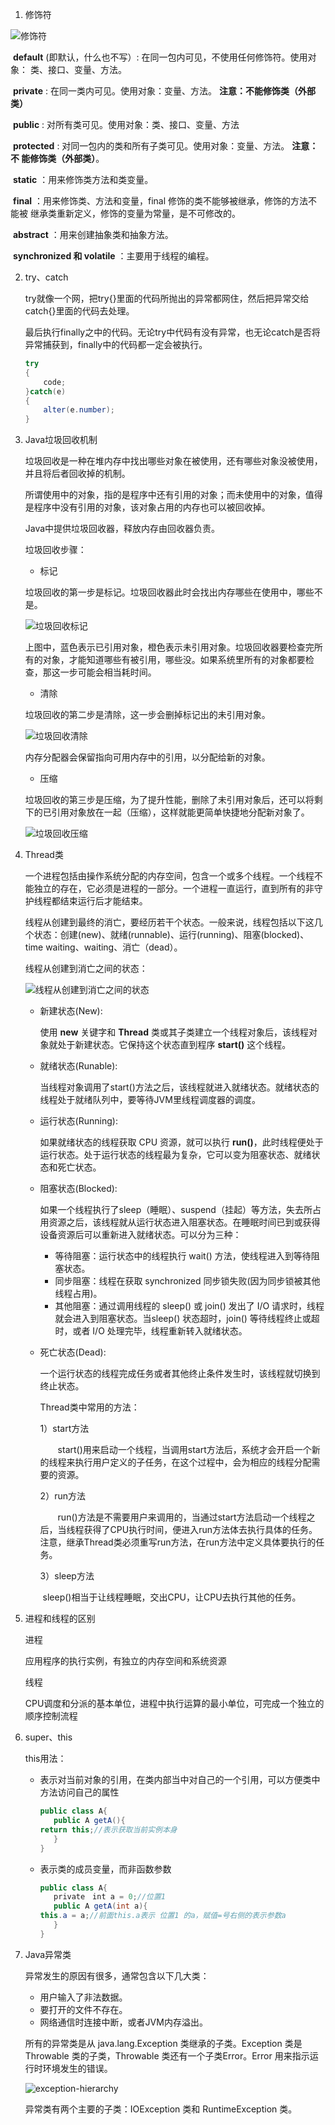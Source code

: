 1. 修饰符

![修饰符](https://raw.githubusercontent.com/youminglan/Picture/main/img/20210507151653.png)

​	**default** (即默认，什么也不写）: 在同一包内可见，不使用任何修饰符。使用对象：	类、接口、变量、方法。

​	**private** : 在同一类内可见。使用对象：变量、方法。 **注意：不能修饰类（外部类）**

​	**public** : 对所有类可见。使用对象：类、接口、变量、方法

​	**protected** : 对同一包内的类和所有子类可见。使用对象：变量、方法。 **注意：不	 能修饰类（外部类）**。

​	**static** ：用来修饰类方法和类变量。

​	**final** ：用来修饰类、方法和变量，final 修饰的类不能够被继承，修饰的方法不能被	继承类重新定义，修饰的变量为常量，是不可修改的。

​	**abstract** ：用来创建抽象类和抽象方法。

​	**synchronized 和 volatile** ：主要用于线程的编程。



2. try、catch

   try就像一个网，把try{}里面的代码所抛出的异常都网住，然后把异常交给catch{}里面的代码去处理。

   最后执行finally之中的代码。无论try中代码有没有异常，也无论catch是否将异常捕获到，finally中的代码都一定会被执行。

   ```java
   try
   {
       code;
   }catch(e)
   {
       alter(e.number);
   }
   ```

   

3. Java垃圾回收机制

   垃圾回收是一种在堆内存中找出哪些对象在被使用，还有哪些对象没被使用，并且将后者回收掉的机制。

   所谓使用中的对象，指的是程序中还有引用的对象；而未使用中的对象，值得是程序中没有引用的对象，该对象占用的内存也可以被回收掉。

   Java中提供垃圾回收器，释放内存由回收器负责。

   垃圾回收步骤：

   - 标记

   垃圾回收的第一步是标记。垃圾回收器此时会找出内存哪些在使用中，哪些不是。

   ![垃圾回收标记](https://raw.githubusercontent.com/youminglan/Picture/main/img/20210507154157.png)

   上图中，蓝色表示已引用对象，橙色表示未引用对象。垃圾回收器要检查完所有的对象，才能知道哪些有被引用，哪些没。如果系统里所有的对象都要检查，那这一步可能会相当耗时间。

   - 清除

   垃圾回收的第二步是清除，这一步会删掉标记出的未引用对象。

   ![垃圾回收清除](https://raw.githubusercontent.com/youminglan/Picture/main/img/20210507154259.png)

   内存分配器会保留指向可用内存中的引用，以分配给新的对象。

   - 压缩

   垃圾回收的第三步是压缩，为了提升性能，删除了未引用对象后，还可以将剩下的已引用对象放在一起（压缩），这样就能更简单快捷地分配新对象了。

   ![垃圾回收压缩](https://raw.githubusercontent.com/youminglan/Picture/main/img/20210507154416.png)

4. Thread类

   一个进程包括由操作系统分配的内存空间，包含一个或多个线程。一个线程不能独立的存在，它必须是进程的一部分。一个进程一直运行，直到所有的非守护线程都结束运行后才能结束。

   线程从创建到最终的消亡，要经历若干个状态。一般来说，线程包括以下这几个状态：创建(new)、就绪(runnable)、运行(running)、阻塞(blocked)、time waiting、waiting、消亡（dead）。

   线程从创建到消亡之间的状态：

   ![线程从创建到消亡之间的状态](https://raw.githubusercontent.com/youminglan/Picture/main/img/20210507155244.png)

   - 新建状态(New):

     使用 **new** 关键字和 **Thread** 类或其子类建立一个线程对象后，该线程对象就处于新建状态。它保持这个状态直到程序 **start()** 这个线程。

   - 就绪状态(Runable):

     当线程对象调用了start()方法之后，该线程就进入就绪状态。就绪状态的线程处于就绪队列中，要等待JVM里线程调度器的调度。

   - 运行状态(Running):

     如果就绪状态的线程获取 CPU 资源，就可以执行 **run()**，此时线程便处于运行状态。处于运行状态的线程最为复杂，它可以变为阻塞状态、就绪状态和死亡状态。

   - 阻塞状态(Blocked):

     如果一个线程执行了sleep（睡眠）、suspend（挂起）等方法，失去所占用资源之后，该线程就从运行状态进入阻塞状态。在睡眠时间已到或获得设备资源后可以重新进入就绪状态。可以分为三种：

     - 等待阻塞：运行状态中的线程执行 wait() 方法，使线程进入到等待阻塞状态。
     - 同步阻塞：线程在获取 synchronized 同步锁失败(因为同步锁被其他线程占用)。
     - 其他阻塞：通过调用线程的 sleep() 或 join() 发出了 I/O 请求时，线程就会进入到阻塞状态。当sleep() 状态超时，join() 等待线程终止或超时，或者 I/O 处理完毕，线程重新转入就绪状态。

   - 死亡状态(Dead):

     一个运行状态的线程完成任务或者其他终止条件发生时，该线程就切换到终止状态。

     Thread类中常用的方法：

     1）start方法

     　　start()用来启动一个线程，当调用start方法后，系统才会开启一个新的线程来执行用户定义的子任务，在这个过程中，会为相应的线程分配需要的资源。

     2）run方法

     　　run()方法是不需要用户来调用的，当通过start方法启动一个线程之后，当线程获得了CPU执行时间，便进入run方法体去执行具体的任务。注意，继承Thread类必须重写run方法，在run方法中定义具体要执行的任务。

     3）sleep方法

     ​		sleep()相当于让线程睡眠，交出CPU，让CPU去执行其他的任务。

5. 进程和线程的区别

   进程

   应用程序的执行实例，有独立的内存空间和系统资源

   线程

   CPU调度和分派的基本单位，进程中执行运算的最小单位，可完成一个独立的顺序控制流程

6. super、this

   this用法：

   - 表示对当前对象的引用，在类内部当中对自己的一个引用，可以方便类中方法访问自己的属性

     ```java
     public class A{
        public A getA(){
     return this;//表示获取当前实例本身
        }
     }
     ```

   - 表示类的成员变量，而非函数参数

     ```java
     public class A{
        private　int a = 0;//位置1
        public A getA(int a){
     this.a = a;//前面this.a表示 位置1 的a，赋值=号右侧的表示参数a
        }
     }
     ```

7. Java异常类

   异常发生的原因有很多，通常包含以下几大类：

   - 用户输入了非法数据。
   - 要打开的文件不存在。
   - 网络通信时连接中断，或者JVM内存溢出。

   所有的异常类是从 java.lang.Exception 类继承的子类。Exception 类是 Throwable 类的子类，Throwable 类还有一个子类Error。Error 用来指示运行时环境发生的错误。

   ![exception-hierarchy](https://raw.githubusercontent.com/youminglan/Picture/main/img/20210507164642.png)

   异常类有两个主要的子类：IOException 类和 RuntimeException 类。

   

